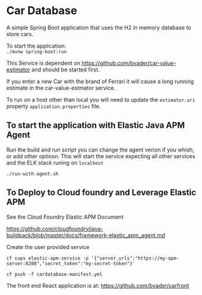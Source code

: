 # Car Database

A simple Spring Boot application that uses the H2 in memory database to store cars.

To start the application:  
`./mvnw spring-boot:run`

This Service is dependent on https://github.com/bvader/car-value-estimator and should be started first.

If you enter a new Car with the brand of Ferrari it will cause a long running estimate in the car-value-estmator service.

To run on a host other than local you will need to update the `estimator.uri` property
`application.properties` file.

## To start the application with Elastic Java APM Agent

Run the build and run script you can change the agent verion if you whish, or add other optiosn. This will start the service expecting all other services and the ELK stack runing on `localhost`

`./run-with-agent.sh`

## To Deploy to Cloud foundry and Leverage Elastic APM

See the Cloud Foundry Elastic APM Document

https://github.com/cloudfoundry/java-buildpack/blob/master/docs/framework-elastic_apm_agent.md

Create the user provided service

`cf cups elastic-apm-service -p '{"server_urls":"https://my-apm-server:8200","secret_token":"my-secret-token"}'`

`cf push -f cardatabase-manifest.yml`

The front end React application is at: https://github.com/bvader/carfront

